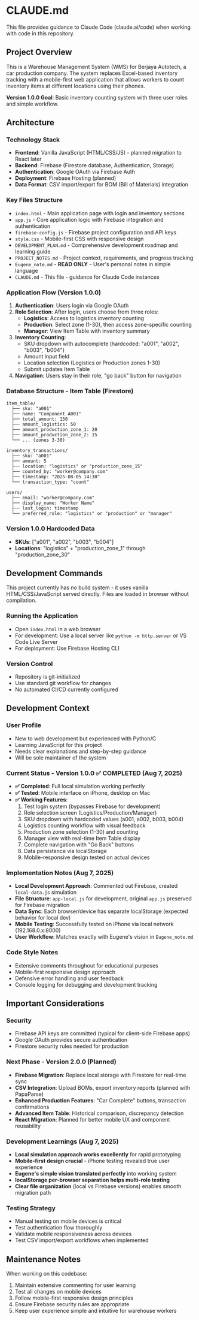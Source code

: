 # CLAUDE.md

This file provides guidance to Claude Code (claude.ai/code) when working with code in this repository.

## Project Overview

This is a Warehouse Management System (WMS) for Berjaya Autotech, a car production company. The system replaces Excel-based inventory tracking with a mobile-first web application that allows workers to count inventory items at different locations using their phones.

**Version 1.0.0 Goal**: Basic inventory counting system with three user roles and simple workflow.

## Architecture

### Technology Stack
- **Frontend**: Vanilla JavaScript (HTML/CSS/JS) - planned migration to React later
- **Backend**: Firebase (Firestore database, Authentication, Storage)
- **Authentication**: Google OAuth via Firebase Auth
- **Deployment**: Firebase Hosting (planned)
- **Data Format**: CSV import/export for BOM (Bill of Materials) integration

### Key Files Structure
- `index.html` - Main application page with login and inventory sections
- `app.js` - Core application logic with Firebase integration and authentication
- `firebase-config.js` - Firebase project configuration and API keys
- `style.css` - Mobile-first CSS with responsive design
- `DEVELOPMENT_PLAN.md` - Comprehensive development roadmap and learning guide
- `PROJECT_NOTES.md` - Project context, requirements, and progress tracking
- `Eugene_note.md` - **READ ONLY** - User's personal notes in simple language
- `CLAUDE.md` - This file - guidance for Claude Code instances

### Application Flow (Version 1.0.0)
1. **Authentication**: Users login via Google OAuth
2. **Role Selection**: After login, users choose from three roles:
   - **Logistics**: Access to logistics inventory counting
   - **Production**: Select zone (1-30), then access zone-specific counting
   - **Manager**: View Item Table with inventory summary
3. **Inventory Counting**: 
   - SKU dropdown with autocomplete (hardcoded: "a001", "a002", "b003", "b004")
   - Amount input field
   - Location selection (Logistics or Production zones 1-30)
   - Submit updates Item Table
4. **Navigation**: Users stay in their role, "go back" button for navigation

### Database Structure - Item Table (Firestore)
```
item_table/
  ├── sku: "a001"
  ├── name: "Component A001"
  ├── total_amount: 150
  ├── amount_logistics: 50
  ├── amount_production_zone_1: 20
  ├── amount_production_zone_2: 15
  └── ... (zones 3-30)

inventory_transactions/
  ├── sku: "a001"
  ├── amount: 5
  ├── location: "logistics" or "production_zone_15"
  ├── counted_by: "worker@company.com"
  ├── timestamp: "2025-08-05 14:30"
  └── transaction_type: "count"

users/
  ├── email: "worker@company.com"
  ├── display_name: "Worker Name"
  ├── last_login: timestamp
  └── preferred_role: "logistics" or "production" or "manager"
```

### Version 1.0.0 Hardcoded Data
- **SKUs**: ["a001", "a002", "b003", "b004"]
- **Locations**: "logistics" + "production_zone_1" through "production_zone_30"

## Development Commands

This project currently has no build system - it uses vanilla HTML/CSS/JavaScript served directly. Files are loaded in browser without compilation.

### Running the Application
- Open `index.html` in a web browser
- For development: Use a local server like `python -m http.server` or VS Code Live Server
- For deployment: Use Firebase Hosting CLI

### Version Control
- Repository is git-initialized
- Use standard git workflow for changes
- No automated CI/CD currently configured

## Development Context

### User Profile
- New to web development but experienced with Python/C
- Learning JavaScript for this project
- Needs clear explanations and step-by-step guidance
- Will be sole maintainer of the system

### Current Status - Version 1.0.0 ✅ COMPLETED (Aug 7, 2025)
- **✅ Completed**: Full local simulation working perfectly
- **✅ Tested**: Mobile interface on iPhone, desktop on Mac
- **✅ Working Features**:
  1. Test login system (bypasses Firebase for development)
  2. Role selection screen (Logistics/Production/Manager) 
  3. SKU dropdown with hardcoded values (a001, a002, b003, b004)
  4. Logistics counting workflow with visual feedback
  5. Production zone selection (1-30) and counting
  6. Manager view with real-time Item Table display
  7. Complete navigation with "Go Back" buttons
  8. Data persistence via localStorage
  9. Mobile-responsive design tested on actual devices

### Implementation Notes (Aug 7, 2025)
- **Local Development Approach**: Commented out Firebase, created `local-data.js` simulation
- **File Structure**: `app-local.js` for development, original `app.js` preserved for Firebase migration
- **Data Sync**: Each browser/device has separate localStorage (expected behavior for local dev)
- **Mobile Testing**: Successfully tested on iPhone via local network (192.168.0.x:8000)
- **User Workflow**: Matches exactly with Eugene's vision in `Eugene_note.md`

### Code Style Notes
- Extensive comments throughout for educational purposes
- Mobile-first responsive design approach
- Defensive error handling and user feedback
- Console logging for debugging and development tracking

## Important Considerations

### Security
- Firebase API keys are committed (typical for client-side Firebase apps)
- Google OAuth provides secure authentication
- Firestore security rules needed for production

### Next Phase - Version 2.0.0 (Planned)
- **Firebase Migration**: Replace local storage with Firestore for real-time sync
- **CSV Integration**: Upload BOMs, export inventory reports (planned with PapaParse)
- **Enhanced Production Features**: "Car Complete" buttons, transaction confirmations
- **Advanced Item Table**: Historical comparison, discrepancy detection
- **React Migration**: Planned for better mobile UX and component reusability

### Development Learnings (Aug 7, 2025)
- **Local simulation approach works excellently** for rapid prototyping
- **Mobile-first design crucial** - iPhone testing revealed true user experience
- **Eugene's simple vision translated perfectly** into working system
- **localStorage per-browser separation helps multi-role testing**
- **Clear file organization** (local vs Firebase versions) enables smooth migration path

### Testing Strategy
- Manual testing on mobile devices is critical
- Test authentication flow thoroughly
- Validate mobile responsiveness across devices
- Test CSV import/export workflows when implemented

## Maintenance Notes

When working on this codebase:
1. Maintain extensive commenting for user learning
2. Test all changes on mobile devices
3. Follow mobile-first responsive design principles
4. Ensure Firebase security rules are appropriate
5. Keep user experience simple and intuitive for warehouse workers